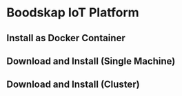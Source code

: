 # Boodskap IoT Platform

## Install as Docker Container

## Download and Install (Single Machine)

## Download and Install (Cluster)

